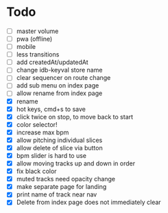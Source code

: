 # Todo

- [ ] master volume
- [ ] pwa (offline)
- [ ] mobile
- [ ] less transitions
- [ ] add createdAt/updatedAt
- [ ] change idb-keyval store name
- [ ] clear sequencer on route change
- [ ] add sub menu on index page
- [ ] allow rename from index page
- [x] rename
- [x] hot keys, cmd+s to save
- [x] click twice on stop, to move back to start
- [x] color selector!
- [x] increase max bpm
- [x] allow pitching individual slices
- [x] allow delete of slice via button
- [x] bpm slider is hard to use
- [x] allow moving tracks up and down in order
- [x] fix black color
- [x] muted tracks need opacity change
- [x] make separate page for landing
- [x] print name of track near nav
- [x] Delete from index page does not immediately clear
